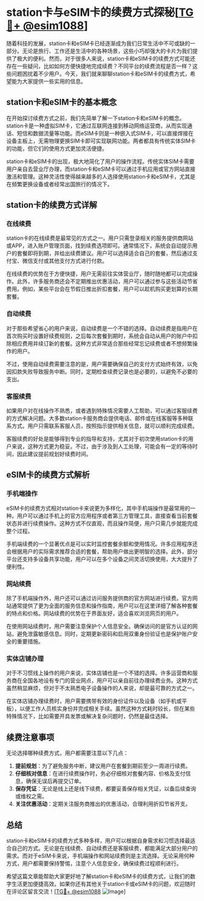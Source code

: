 # station卡与eSIM卡的续费方式探秘[[TG💪+ @esim1088](https://t.me/s/esim1088)]

随着科技的发展，station卡和eSIM卡已经逐渐成为我们日常生活中不可或缺的一部分。无论是旅行、工作还是生活中的各种场景，这些小巧却强大的卡片为我们提供了极大的便利。然而，对于很多人来说，station卡和eSIM卡的续费方式可能还存在一些疑问，比如如何方便快捷地完成续费？不同平台的续费流程是否一样？这些问题困扰着不少用户。今天，我们就来聊聊station卡和eSIM卡的续费方式，希望能为大家提供一些实用的信息。

## station卡和eSIM卡的基本概念

在开始探讨续费方式之前，我们先简单了解一下station卡和eSIM卡的概念。station卡是一种虚拟SIM卡，它通过互联网连接到移动网络运营商，从而实现通话、短信和数据流量等功能。而eSIM卡则是一种嵌入式SIM卡，可以直接焊接在设备主板上，无需物理更换SIM卡即可实现联网功能。两者都具有传统实体SIM卡的功能，但它们的使用方式更加灵活便捷。

station卡和eSIM卡的出现，极大地简化了用户的操作流程。传统实体SIM卡需要用户亲自去营业厅办理，而station卡和eSIM卡可以通过手机应用或官方网站直接激活和管理。这种灵活性使得越来越多的人选择使用station卡和eSIM卡，尤其是在频繁更换设备或者经常出国旅行的情况下。

## station卡的续费方式详解

### 在线续费

station卡的在线续费是最常见的方式之一。用户只需登录相关的服务提供商网站或APP，进入账户管理页面，找到续费选项即可。通常情况下，系统会自动提示用户的套餐即将到期，并给出续费建议。用户可以选择适合自己的套餐，然后通过支付宝、微信支付或其他支付方式进行付款。

在线续费的优势在于方便快捷，用户无需前往实体营业厅，随时随地都可以完成操作。此外，许多服务商还会不定期推出优惠活动，用户可以通过参与这些活动节省费用。例如，某些平台会在节假日推出折扣套餐，用户可以趁机购买更划算的长期套餐。

### 自动续费

对于那些希望省心的用户来说，自动续费是一个不错的选择。自动续费是指用户在首次购买时设置好续费规则，之后每次套餐到期时，系统会自动从用户的账户中扣除相应费用并续订新的套餐。这种方式非常适合那些经常忘记续费或者不想频繁操作的用户。

不过，使用自动续费需要注意的是，用户需要确保自己的支付方式始终有效，以免因扣款失败导致服务中断。同时，定期检查续费记录也是必要的，以避免不必要的支出。

### 客服续费

如果用户对在线操作不熟悉，或者遇到特殊情况需要人工帮助，可以通过客服续费的方式解决问题。大多数station卡服务商会提供电话、邮件或在线客服等多种联系方式。用户只需联系客服人员，按照指示提供相关信息，就可以顺利完成续费。

客服续费的好处是能够得到专业的指导和支持，尤其对于初次使用station卡的用户来说，这种方式更为稳妥。不过，由于涉及到人工处理，可能会有一定的等待时间，因此建议提前规划好续费时间。

## eSIM卡的续费方式解析

### 手机端操作

eSIM卡的续费方式相对station卡来说更为多样化，其中手机端操作是最常用的一种。用户可以通过手机上的官方应用程序或者第三方管理工具，直接查看当前套餐状态并进行续费操作。这种方式不仅直观，而且操作简便，用户只需几步就能完成整个过程。

手机端续费的一个显著优点是可以实时监控套餐余额和使用情况。许多应用程序还会根据用户的实际需求推荐合适的套餐，帮助用户做出更明智的选择。此外，部分平台还支持多设备共享功能，用户可以在多个设备之间灵活切换使用，大大提升了便利性。

### 网站续费

除了手机端操作外，用户还可以通过访问服务提供商的官方网站进行续费。官方网站通常提供了更为全面的服务信息和操作指南，用户可以在这里详细了解各种套餐的特点和价格。网站续费的优势在于界面友好，适合喜欢浏览网页的用户。

在使用网站续费时，用户需要注意保护个人信息安全。确保访问的是官方认证的网站，避免泄露敏感信息。同时，定期更新密码和启用双重身份验证也是保护账户安全的重要措施。

### 实体店铺办理

对于不习惯线上操作的用户来说，实体店铺也是一个不错的选择。许多运营商和服务商在全国各地设有专门的营业网点，用户可以亲自前往办理续费业务。这种方式虽然稍显麻烦，但对于不太熟悉电子设备操作的人来说，却是最可靠的方式之一。

在实体店铺办理续费时，用户需要携带有效的身份证件以及设备（如手机或平板），以便工作人员核实身份并完成相关手续。虽然这种方式耗时较长，但在某些特殊情况下，比如需要开具发票或解决复杂问题时，仍然是最佳选择。

## 续费注意事项

无论选择哪种续费方式，用户都需要注意以下几点：

1. **提前规划**：为了避免服务中断，建议用户在套餐到期前至少一周进行续费。
2. **仔细核对信息**：在进行续费操作时，务必仔细核对套餐内容、价格及支付信息，确保无误后再提交订单。
3. **保存凭证**：无论是线上还是线下续费，都要妥善保存相关凭证，以备后续查询或维权之需。
4. **关注优惠活动**：定期关注服务商推出的优惠活动，合理利用折扣节省开支。

## 总结

station卡和eSIM卡的续费方式多种多样，用户可以根据自身需求和习惯选择最适合自己的方式。无论是在线续费、自动续费还是客服续费，都能满足大部分用户的需求。而对于eSIM卡来说，手机端操作和网站续费则是主流选择。无论采用何种方式，用户都需要保持警惕，注意个人信息安全，确保续费过程顺利进行。

希望这篇文章能帮助大家更好地了解station卡和eSIM卡的续费方式，让我们的数字生活更加便捷高效。如果你还有其他关于station卡或eSIM卡的问题，欢迎随时在评论区留言交流！[[TG💪+ @esim1088](https://t.me/s/esim1088) ![Image](https://i.postimg.cc/4NQfJmqS/Snipaste-2025-05-13-00-14-12.png)]